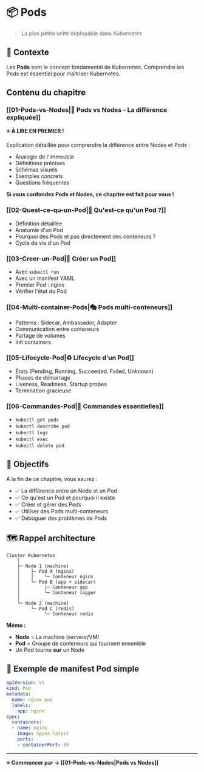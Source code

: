 # 📦 Pods

> La plus petite unité déployable dans Kubernetes

## 📌 Contexte

Les **Pods** sont le concept fondamental de Kubernetes. Comprendre les Pods est essentiel pour maîtriser Kubernetes.

## Contenu du chapitre

### [[01-Pods-vs-Nodes|🏢 Pods vs Nodes - La différence expliquée]]
**⭐ À LIRE EN PREMIER !**

Explication détaillée pour comprendre la différence entre Nodes et Pods :
- Analogie de l'immeuble
- Définitions précises
- Schémas visuels
- Exemples concrets
- Questions fréquentes

**Si vous confondez Pods et Nodes, ce chapitre est fait pour vous !**

### [[02-Quest-ce-qu-un-Pod|📖 Qu'est-ce qu'un Pod ?]]
- Définition détaillée
- Anatomie d'un Pod
- Pourquoi des Pods et pas directement des conteneurs ?
- Cycle de vie d'un Pod

### [[03-Creer-un-Pod|🚀 Créer un Pod]]
- Avec `kubectl run`
- Avec un manifest YAML
- Premier Pod : nginx
- Vérifier l'état du Pod

### [[04-Multi-container-Pods|🎭 Pods multi-conteneurs]]
- Patterns : Sidecar, Ambassador, Adapter
- Communication entre conteneurs
- Partage de volumes
- Init containers

### [[05-Lifecycle-Pod|♻️ Lifecycle d'un Pod]]
- États (Pending, Running, Succeeded, Failed, Unknown)
- Phases de démarrage
- Liveness, Readiness, Startup probes
- Termination gracieuse

### [[06-Commandes-Pod|🔧 Commandes essentielles]]
- `kubectl get pods`
- `kubectl describe pod`
- `kubectl logs`
- `kubectl exec`
- `kubectl delete pod`

## 🎯 Objectifs

À la fin de ce chapitre, vous saurez :
- ✅ La différence entre un Node et un Pod
- ✅ Ce qu'est un Pod et pourquoi il existe
- ✅ Créer et gérer des Pods
- ✅ Utiliser des Pods multi-conteneurs
- ✅ Déboguer des problèmes de Pods

## 🗺️ Rappel architecture

```
Cluster Kubernetes
    │
    ├─ Node 1 (machine)
    │    ├─ Pod A (nginx)
    │    │    └─ Conteneur nginx
    │    └─ Pod B (app + sidecar)
    │         ├─ Conteneur app
    │         └─ Conteneur logger
    │
    └─ Node 2 (machine)
         └─ Pod C (redis)
              └─ Conteneur redis
```

**Mémo :**
- **Node** = La machine (serveur/VM)
- **Pod** = Groupe de conteneurs qui tournent ensemble
- Un Pod tourne **sur** un Node

## 📝 Exemple de manifest Pod simple

```yaml
apiVersion: v1
kind: Pod
metadata:
  name: nginx-pod
  labels:
    app: nginx
spec:
  containers:
  - name: nginx
    image: nginx:latest
    ports:
    - containerPort: 80
```

---

**⭐ Commencer par → [[01-Pods-vs-Nodes|Pods vs Nodes]]**
